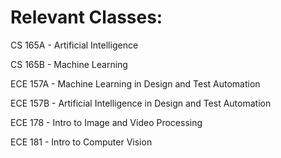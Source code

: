 # Relevant Classes:

CS 165A - Artificial Intelligence

CS 165B - Machine Learning

ECE 157A - Machine Learning in Design and Test Automation

ECE 157B - Artificial Intelligence in Design and Test Automation

ECE 178 - Intro to Image and Video Processing

ECE 181 - Intro to Computer Vision
